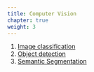 ```yaml
--- 
title: Computer Vision
chapter: true 
weight: 3 
---
```

 1. [Image classification](https://github.com/awslabs/amazon-sagemaker-examples/tree/fb6c6455e2bd46ca2a17dcd62746838617f01591/introduction_to_amazon_algorithms/imageclassification_caltech)
 2. [Object detection](https://github.com/awslabs/amazon-sagemaker-examples/tree/fb6c6455e2bd46ca2a17dcd62746838617f01591/introduction_to_amazon_algorithms/object_detection_pascalvoc_coco)
 3. [Semantic Segmentation](https://github.com/awslabs/amazon-sagemaker-examples/tree/fb6c6455e2bd46ca2a17dcd62746838617f01591/introduction_to_amazon_algorithms/semantic_segmentation_pascalvoc)
